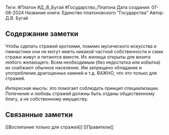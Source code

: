 Теги: #Платон #Д_В_Бугай #Государство_Платона
Дата создания: 07-08-2024
Название книги: Единство платоновского "Государства"
Автор: Д.В. Бугай
## Содержание заметки
Чтобы сделать стражей кроткими, помимо мусического искусства и гимнастики они не могут иметь никакой частной собственности и сами стражи живут и питаются вместе. Их жилища открыты для визита любого желающего. Всем необходимым (без недостатка или избытка) их снабжают обычное население. Им запрещено обладание и употребление драгоценных камней и т.д.
ВАЖНО, что это только для стражей. 

Интересная мысль: это помогает соблюдать принцип специализации. Попечение и любовь стражей должны быть отданы общественному благу, а не собственному имуществу.
## Связанные заметки
[[Воспитание только для стражей]]
[[Правители]]